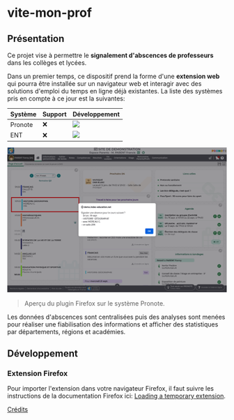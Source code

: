# vite-mon-prof

## Présentation

Ce projet vise à permettre le **signalement d'abscences de professeurs** dans les collèges et lycées. 

Dans un premier temps, ce dispositif prend la forme d'une **extension web** qui pourra être installée sur un navigateur web et interagir avec des solutions d'emploi du temps en ligne déjà existantes. La liste des systèmes pris en compte à ce jour est la suivantes:

| Système | Support | Développement                                                                           |
|---------|---------|-----------------------------------------------------------------------------------------|
| Pronote | :x:     | ![](https://img.shields.io/static/v1?label=dev&message=en-cours&color=green)            |
| ENT     | :x:     | ![](https://img.shields.io/static/v1?label=dev&message=non-d%C3%A9marr%C3%A9&color=red) |

![Apercu du plugin firefox](./src/plugin/firefox/doc/img/vite-mon-prof-plugin-firefox-readme.png "Apercu du plugin firefox")
> Aperçu du plugin Firefox sur le système Pronote.

Les données d'abscences sont centralisées puis des analyses sont menées pour réaliser une fiabilisation des informations et afficher des statistiques par départements, régions et académies.

## Développement
### Extension Firefox

Pour importer l'extension dans votre navigateur Firefox, il faut suivre les instructions de la documentation Firefox ici: [Loading a temporary extension](https://firefox-source-docs.mozilla.org/devtools-user/about_colon_debugging/index.html#loading-a-temporary-extension).

[Crédits](./credits.md)